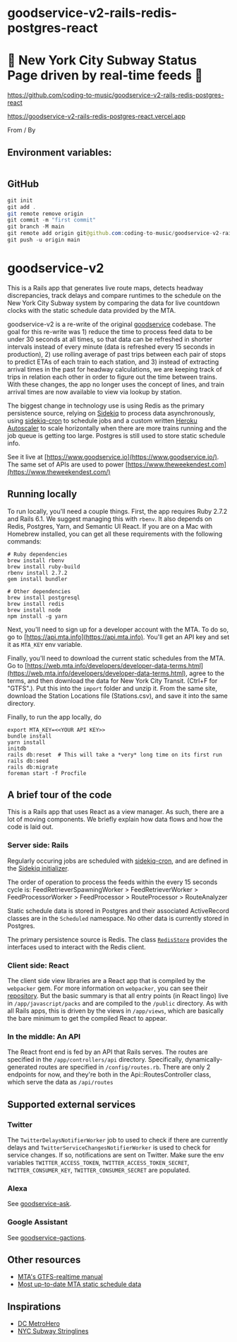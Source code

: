 # goodservice-v2-rails-redis-postgres-react

# 🚀 New York City Subway Status Page driven by real-time feeds 🚀

https://github.com/coding-to-music/goodservice-v2-rails-redis-postgres-react

https://goodservice-v2-rails-redis-postgres-react.vercel.app

From / By 

## Environment variables:

```java

```

## GitHub

```java
git init
git add .
git remote remove origin
git commit -m "first commit"
git branch -M main
git remote add origin git@github.com:coding-to-music/goodservice-v2-rails-redis-postgres-react.git
git push -u origin main
```

# goodservice-v2

This is a Rails app that generates live route maps, detects headway discrepancies, track delays and compare runtimes to the schedule on the New York City Subway system by comparing the data for live countdown clocks with the static schedule data provided by the MTA.

goodservice-v2 is a re-write of the original [goodservice](https://github.com/blahblahblah-/goodservice) codebase. The goal for this re-write was 1) reduce the time to process feed data to be under 30 seconds at all times, so that data can be refreshed in shorter intervals instead of every minute (data is refreshed every 15 seconds in production), 2) use rolling average of past trips between each pair of stops to predict ETAs of each train to each station, and 3) instead of extracting arrival times in the past for headway calculations, we are keeping track of trips in relation each other in order to figure out the time between trains. With these changes, the app no longer uses the concept of lines, and train arrival times are now available to view via lookup by station.

The biggest change in technology use is using Redis as the primary persistence source, relying on [Sidekiq](https://github.com/mperham/sidekiq) to process data asynchronously, using [sidekiq-cron](https://github.com/ondrejbartas/sidekiq-cron) to schedule jobs and a custom written [Heroku Autoscaler](https://github.com/blahblahblah-/goodservice-v2/blob/main/app/workers/heroku_autoscaler_worker.rb) to scale horizontally when there are more trains running and the job queue is getting too large. Postgres is still used to store static schedule info.

See it live at [https://www.goodservice.io](https://www.goodservice.io/). The same set of APIs are used to power [https://www.theweekendest.com](https://www.theweekendest.com/)

## Running locally

To run locally, you'll need a couple things. First, the app requires Ruby 2.7.2 and Rails 6.1. We suggest managing this with `rbenv`. It also depends on Redis, Postgres, Yarn, and Semantic UI React. If you are on a Mac with Homebrew installed, you can get all these requirements with the following commands:

```
# Ruby dependencies
brew install rbenv
brew install ruby-build
rbenv install 2.7.2
gem install bundler

# Other dependencies
brew install postgresql
brew install redis
brew install node
npm install -g yarn
```

Next, you'll need to sign up for a developer account with the MTA. To do so, go to [https://api.mta.info](https://api.mta.info). You'll get an API key and set it as `MTA_KEY` env variable.

Finally, you'll need to download the current static schedules from the MTA. Go to [https://web.mta.info/developers/developer-data-terms.html](https://web.mta.info/developers/developer-data-terms.html), agree to the terms, and then download the data for New York City Transit. (Ctrl+F for "GTFS".). Put this into the `import` folder and unzip it. From the same site, download the Station Locations file (Stations.csv), and save it into the same directory.

Finally, to run the app locally, do

```
export MTA_KEY=<<YOUR API KEY>>
bundle install
yarn install
initdb
rails db:reset  # This will take a *very* long time on its first run
rails db:seed
rails db:migrate
foreman start -f Procfile
```

## A brief tour of the code

This is a Rails app that uses React as a view manager. As such, there are a lot of moving components. We briefly explain how data flows and how the code is laid out.

### Server side: Rails

Regularly occuring jobs are scheduled with [sidekiq-cron](https://github.com/ondrejbartas/sidekiq-cron), and are defined in the [Sidekiq initializer](https://github.com/blahblahblah-/goodservice-v2/blob/main/config/initializers/sidekiq.rb).

The order of operation to process the feeds within the every 15 seconds cycle is:
FeedRetrieverSpawningWorker > FeedRetrieverWorker > FeedProcessorWorker > FeedProcessor > RouteProcessor > RouteAnalyzer

Static schedule data is stored in Postgres and their associated ActiveRecord classes are in the `Scheduled` namespace. No other data is currently stored in Postgres.

The primary persistence source is Redis. The class [`RedisStore`](https://github.com/blahblahblah-/goodservice-v2/blob/main/app/models/redis_store.rb) provides the interfaces used to interact with the Redis client.

### Client side: React

The client side view libraries are a React app that is compiled by the `webpacker` gem. For more information on `webpacker`, you can see their [repository](https://github.com/rails/webpacker). But the basic summary is that all entry points (in React lingo) live in `/app/javascript/packs` and are compiled to the `/public` directory. As with all Rails apps, this is driven by the views in `/app/views`, which are basically the bare minimum to get the compiled React to appear.

### In the middle: An API

The React front end is fed by an API that Rails serves. The routes are specified in the `/app/controllers/api` directory. Specifically, dynamically-generated routes are specified in `/config/routes.rb`. There are only 2 endpoints for now, and they're both in the Api::RoutesController class, which serve the data as `/api/routes`

## Supported external services

### Twitter

The `TwitterDelaysNotifierWorker` job to used to check if there are currently delays and `TwitterServiceChangesNotifierWorker` is used to check for service changes. If so, notifications are sent on Twitter. Make sure the env variables `TWITTER_ACCESS_TOKEN`, `TWITTER_ACCESS_TOKEN_SECRET`, `TWITTER_CONSUMER_KEY`, `TWITTER_CONSUMER_SECRET` are populated.

### Alexa

See [goodservice-ask](https://github.com/blahblahblah-/goodservice-ask).

### Google Assistant

See [goodservice-gactions](https://github.com/blahblahblah-/goodservice-gactions).

## Other resources

* [MTA's GTFS-realtime manual](http://datamine.mta.info/sites/all/files/pdfs/GTFS-Realtime-NYC-Subway%20version%201%20dated%207%20Sep.pdf)
* [Most up-to-date MTA static schedule data](http://web.mta.info/developers/developer-data-terms.html)

## Inspirations

* [DC MetroHero](https://dcmetrohero.com)
* [NYC Subway Stringlines](https://pvibien.com/stringline.htm)
